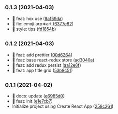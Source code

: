 ## <small>0.1.3 (2021-04-03)</small>

* :art: feat: hox use ([8a159da](https://github.com/zacard-orc/react-play/commit/8a159da))
* :art: fix: emoji arp=>art ([6377e82](https://github.com/zacard-orc/react-play/commit/6377e82))
* :art: style: tips ([fd1854b](https://github.com/zacard-orc/react-play/commit/fd1854b))



## <small>0.1.2 (2021-04-03)</small>

* :art: feat: add prettier ([00d6264](https://github.com/zacard-orc/react-play/commit/00d6264))
* :art: feat: base react-redux store ([ad3040a](https://github.com/zacard-orc/react-play/commit/ad3040a))
* :art: feat: add redux persist ([aa12e8f](https://github.com/zacard-orc/react-play/commit/aa12e8f))
* :art: feat: app title grid ([53b8c51](https://github.com/zacard-orc/react-play/commit/53b8c51))



## <small>0.1.1 (2021-04-02)</small>

* :art: docs: update ([e6985d0](https://github.com/zacard-orc/react-play/commit/e6985d0))
* :tada: feat: init ([e1e7cb7](https://github.com/zacard-orc/react-play/commit/e1e7cb7))
* Initialize project using Create React App ([258c261](https://github.com/zacard-orc/react-play/commit/258c261))



